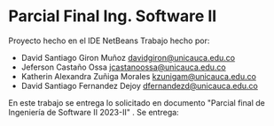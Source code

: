 # Parcial Final Ing. Software II

Proyecto hecho en el IDE NetBeans
Trabajo hecho por:
  + David Santiago Giron Muñoz <davidgiron@unicauca.edu.co>
  + Jeferson Castaño Ossa <jcastanoossa@unicauca.edu.co>
  + Katherin Alexandra Zuñiga Morales <kzunigam@unicauca.edu.co>
  + David Santiago Fernandez Dejoy <dfernandezd@unicauca.edu.co>


En este trabajo se entrega lo solicitado en documento "Parcial final de Ingeniería de Software II 2023-II" .
Se entrega:  
